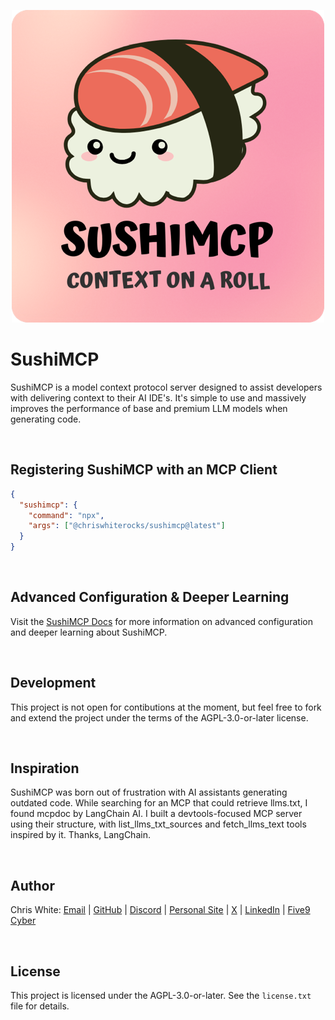 <div align="center">

![SushiMCP Hero Icon](assets/sushimcp_icon_name_slogan_logo_pink_bg.png)

</div>

# SushiMCP

SushiMCP is a model context protocol server designed to assist developers with delivering context to their AI IDE's. It's simple to use and massively improves the performance of base and premium LLM models when generating code.

<br>

## Registering SushiMCP with an MCP Client

```json
{
  "sushimcp": {
    "command": "npx",
    "args": ["@chriswhiterocks/sushimcp@latest"]
  }
}
```

<br>

## Advanced Configuration & Deeper Learning

Visit the [SushiMCP Docs](https://docs.sushimcp.com) for more information on advanced configuration and deeper learning about SushiMCP.

<br>

## Development

This project is not open for contibutions at the moment, but feel free to fork and extend the project under the terms of the AGPL-3.0-or-later license.

<br>

## Inspiration

SushiMCP was born out of frustration with AI assistants generating outdated code. While searching for an MCP that could retrieve llms.txt, I found mcpdoc by LangChain AI. I built a devtools-focused MCP server using their structure, with list_llms_txt_sources and fetch_llms_text tools inspired by it. Thanks, LangChain.

<br>

## Author

Chris White: [Email](mailto:chris@chriswhite.rocks) | [GitHub](https://github.com/maverickg59) | [Discord](https://discord.com/users/1115027188840939560) | [Personal Site](https://chriswhite.rocks) | [X](https://x.com/chriswhiterox) | [LinkedIn](https://www.linkedin.com/in/chrisewhite) | [Five9 Cyber](https://www.fiv9cyber.com/)

<br>

## License

This project is licensed under the AGPL-3.0-or-later. See the `license.txt` file for details.
